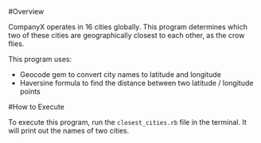 #Overview

CompanyX operates in 16 cities globally. This program determines which two of these cities are geographically closest to each other​, as the crow flies.

This program uses:
- Geocode gem to convert city names to latitude and longitude
- Haversine formula to find the distance between two latitude / longitude points

#How to Execute

To execute this program, run the `closest_cities.rb` file in the terminal. It will print out the names of two cities.
